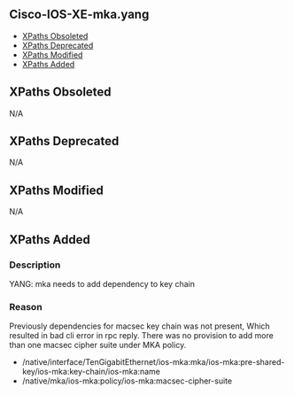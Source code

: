 ## Cisco-IOS-XE-mka.yang

- [XPaths Obsoleted](#xpaths-obsoleted)
- [XPaths Deprecated](#xpaths-deprecated)
- [XPaths Modified](#xpaths-modified)
- [XPaths Added](#xpaths-added)

## XPaths Obsoleted
N/A

## XPaths Deprecated
N/A

## XPaths Modified
N/A

## XPaths Added

### Description

YANG: mka needs to add dependency to key chain

### Reason

Previously dependencies for macsec key chain was not present, Which resulted in bad cli error in rpc reply.
There was no provision to add more than one macsec cipher suite under MKA policy.

- /native/interface/TenGigabitEthernet/ios-mka:mka/ios-mka:pre-shared-key/ios-mka:key-chain/ios-mka:name
- /native/mka/ios-mka:policy/ios-mka:macsec-cipher-suite
